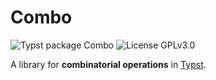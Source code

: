 # Combo

<a href="https://github.com/typst/packages/tree/main/packages/preview/combo" style="text-decoration: none;"><img src="https://img.shields.io/badge/typst-package-239dad?style=flat" alt="Typst package Combo" /></a>
<a href="https://www.gnu.org/licenses/gpl-3.0.en.html" style="text-decoration: none;"><img src="https://img.shields.io/badge/license-GPLv3-brightgreen?style=flat" alt="License GPLv3.0" /></a>

A library for **combinatorial operations** in [Typst](https://typst.app/).
